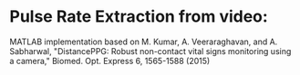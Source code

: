 # Pulse Rate Extraction from video:

MATLAB implementation based on M. Kumar, A. Veeraraghavan, and A. Sabharwal, "DistancePPG: Robust non-contact vital signs monitoring using a camera," Biomed. Opt. Express 6, 1565-1588 (2015) 
